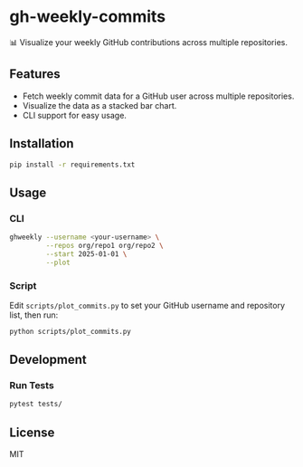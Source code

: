 # gh-weekly-commits

📊 Visualize your weekly GitHub contributions across multiple repositories.

## Features
- Fetch weekly commit data for a GitHub user across multiple repositories.
- Visualize the data as a stacked bar chart.
- CLI support for easy usage.

## Installation

```bash
pip install -r requirements.txt
```

## Usage

### CLI

```bash
ghweekly --username <your-username> \
         --repos org/repo1 org/repo2 \
         --start 2025-01-01 \
         --plot
```

### Script

Edit `scripts/plot_commits.py` to set your GitHub username and repository list, then run:

```bash
python scripts/plot_commits.py
```

## Development

### Run Tests

```bash
pytest tests/
```

## License

MIT
